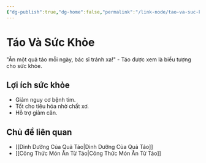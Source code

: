 ```yaml
---
{"dg-publish":true,"dg-home":false,"permalink":"/link-node/tao-va-suc-khoe/","dgPassFrontmatter":true,"noteIcon":"","created":"2025-01-01T22:24:24.725+07:00","updated":"2025-01-01T22:25:45.832+07:00"}
---
```


# Táo Và Sức Khỏe
"Ăn một quả táo mỗi ngày, bác sĩ tránh xa!" - Táo được xem là biểu tượng cho sức khỏe.

## Lợi ích sức khỏe
- Giảm nguy cơ bệnh tim.
- Tốt cho tiêu hóa nhờ chất xơ.
- Hỗ trợ giảm cân.

## Chủ đề liên quan
- [[Dinh Dưỡng Của Quả Táo\|Dinh Dưỡng Của Quả Táo]]
- [[Công Thức Món Ăn Từ Táo\|Công Thức Món Ăn Từ Táo]]
